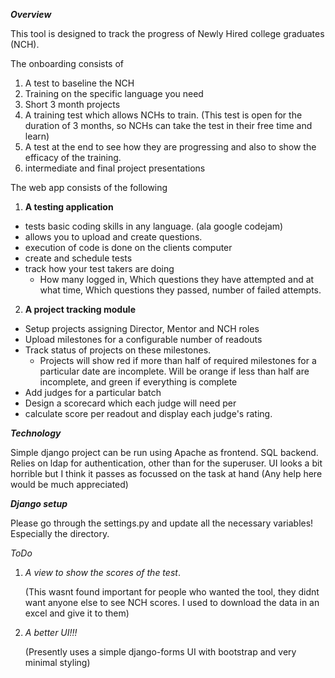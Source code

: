 ***Overview***

This tool is designed to track the progress of Newly Hired college graduates (NCH).

The onboarding consists of 

1. A test to baseline the NCH 
2. Training on the specific language you need
3. Short 3 month projects
4. A training test which allows NCHs to train.
  (This test is open for the duration of 3 months, so NCHs can take the test in their free time and learn)
5. A test at the end to see how they are progressing and also to show the efficacy of the training.
6. intermediate and final project presentations

The web app consists of the following

1. **A testing application**
  - tests basic coding skills in any language. (ala google codejam)
  - allows you to upload and create questions.
  - execution of code is done on the clients computer
  - create and schedule tests
  - track how your test takers are doing
    - How many logged in, Which questions they have attempted and at what time, Which questions they passed,
      number of failed attempts.

2. **A project tracking module**
  - Setup projects assigning Director, Mentor and NCH roles
  - Upload milestones for a configurable number of readouts
  - Track status of projects on these milestones. 
    - Projects will show red if more than half of required milestones for a particular date are incomplete.
      Will be orange if less than half are incomplete, and green if everything is complete
  - Add judges for a particular batch
  - Design a scorecard which each judge will need per
  - calculate score per readout and display each judge's rating.
  
***Technology***
 
  Simple django project can be run using Apache as frontend. SQL backend.
  Relies on ldap for authentication, other than for the superuser.
  UI looks a bit horrible but I think it passes as focussed on the task at hand (Any help here would be much appreciated)
  
***Django setup***
  
  Please go through the settings.py and update all the necessary variables! Especially the directory.
  
*ToDo*

1. *A view to show the scores of the test*. 

    (This wasnt found important for people who wanted the tool, they didnt want anyone else to see NCH scores.
    I used to download the data in an excel and give it to them)

2. *A better UI!!!*
   
   (Presently uses a simple django-forms UI with bootstrap and very minimal styling)
   
